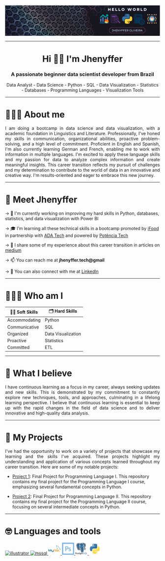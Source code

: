 [![Hello world!](header.png)](https://github.com/JhenyfferOliveira?tab=repositories)

---

<h1 align="center">Hi 👋🏾 I'm Jhenyffer</h1>
<h3 align="center">A passionate beginner data scientist developer from Brazil</h3>


<div align="center" >Data Analyst - Data Science - Python - SQL - Data Visualization - Statistics - Databases - Programming Languages - Visualization Tools</div>


---

<h1 align="left">👩🏾‍💻 About me</h1>
<div align="justify">I am doing a bootcamp in data science and data visualization, with a academic foundation in Linguistics and Literature. Professionally, I've honed my skills in communication, organizational abilities, proactive problem-solving, and a high level of commitment. Proficient in English and Spanish, I'm also currently learning German and French, enabling me to work with information in multiple languages. I'm excited to apply these language skills and my passion for data to analyze complex information and create meaningful insights. This career transition reflects my pursuit of challenges and my determination to contribute to the world of data in an innovative and creative way. I'm results-oriented and eager to embrace this new journey.</div>

---

<h1 align="left">🎯 Meet Jhenyffer</h1>

-> 🌱 I'm currently working on improving my hard skills in Python, databases, statistics, and data visualization with Power BI

-> 🎓 I’m learning all these technical skills in a bootcamp promoted by [iFood](https://www.news.ifood.com.br/) in partnership with [ADA Tech](https://ada.tech/) and powered by [Potência Tech](https://potenciatech.com.br/)

-> 📝 I share some of my experience about this career transition in articles on [medium](https://medium.com/@jhenyffer.tech)

-> 📫 You can reach me at **jhenyffer.tech@gmail**

-> 💬 You can also connect with me at [LinkedIn](https://linkedin.com/in/jhenyfferoliveira)

---

<h1 align="left">🕵🏾‍♀️ Who am I</h1>

|🤝🏾 Soft Skills |🗂️ Hard Skills      |
| -------------  | ----------------   |
| Accommodating  | Python             |
| Communicative  | SQL                |
| Organized      | Data Visualization |
| Proactive      | Statistics         |
| Committed      | ETL                |

---

<h1 align="left">🔎 What I believe</h1>
<div align="justify">I have continuous learning as a focus in my career, always seeking updates and new skills. This is demonstrated by my commitment to constantly explore new techniques, tools, and approaches, culminating in a lifelong learning perspective. I believe that continuous learning is essential to keep up with the rapid changes in the field of data science and to deliver innovative and high-quality data analysis.</div>

---

<h1 align="left">🚀 My Projects</h1>
<div align="justify">I've had the opportunity to work on a variety of projects that showcase my learning and the skills I've acquired. These projects highlight my understanding and application of various concepts learned throughout my career transition. Here are some of my notable projects:</div>


+ [Project 1](https://github.com/JhenyfferOliveira/Projeto-LPI): Final Project for Programming Language I. This repository contains my final project for the Programming Language I course, emphasizing several fundamental concepts in Python.


+ [Project 2](https://github.com/JhenyfferOliveira/Projeto-LPII-ifood-vem-ser-tech---Controle-de-estoque): Final Project for Programming Language II. This repository contains my final project for the Programming Language II course, focusing on several intermediate concepts in Python.

---

<h1 align="left">🤓 Languages and tools</h1>
<p align="left"> <a href="https://www.adobe.com/in/products/illustrator.html" target="_blank" rel="noreferrer"> <img src="https://www.vectorlogo.zone/logos/adobe_illustrator/adobe_illustrator-icon.svg" alt="illustrator" width="40" height="40"/> </a> 
<a href="https://www.microsoft.com/en-us/sql-server" target="_blank" rel="noreferrer"> <img src="https://www.svgrepo.com/show/303229/microsoft-sql-server-logo.svg" alt="mssql" width="40" height="40"/> </a>
<a href="https://www.mysql.com/" target="_blank" rel="noreferrer"> <img src="https://raw.githubusercontent.com/devicons/devicon/master/icons/mysql/mysql-original-wordmark.svg" alt="mysql" width="40" height="40"/> </a>
<a href="https://www.photoshop.com/en" target="_blank" rel="noreferrer"> <img src="https://raw.githubusercontent.com/devicons/devicon/master/icons/photoshop/photoshop-line.svg" alt="photoshop" width="40" height="40"/> </a>
<a href="https://www.postgresql.org" target="_blank" rel="noreferrer"> <img src="https://raw.githubusercontent.com/devicons/devicon/master/icons/postgresql/postgresql-original-wordmark.svg" alt="postgresql" width="40" height="40"/> </a>
<a href="https://www.python.org" target="_blank" rel="noreferrer"> <img src="https://raw.githubusercontent.com/devicons/devicon/master/icons/python/python-original.svg" alt="python" width="40" height="40"/> </a> </p>
